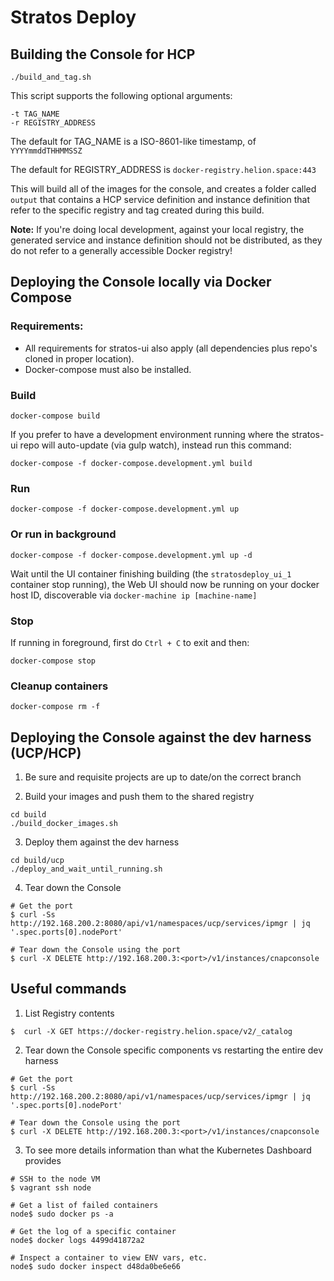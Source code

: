 # Stratos Deploy

## Building the Console for HCP

```
./build_and_tag.sh
```

This script supports the following optional arguments:

```
-t TAG_NAME
-r REGISTRY_ADDRESS
```

The default for TAG_NAME is a ISO-8601-like timestamp, of `YYYYmmddTHHMMSSZ`

The default for REGISTRY_ADDRESS is `docker-registry.helion.space:443`

This will build all of the images for the console, and creates a folder called `output` that contains
a HCP service definition and instance definition that refer to the specific registry and tag created
during this build.

**Note:** If you're doing local development, against your local registry, the generated service and
instance definition should not be distributed, as they do not refer to a generally accessible Docker
registry!

## Deploying the Console locally via Docker Compose

### Requirements:
- All requirements for stratos-ui also apply (all dependencies plus repo's cloned in proper location).
- Docker-compose must also be installed.


### Build
```
docker-compose build
```
If you prefer to have a development environment running where the stratos-ui repo will auto-update (via gulp watch), instead run this command:
```
docker-compose -f docker-compose.development.yml build
```

### Run
```
docker-compose -f docker-compose.development.yml up
```

### Or run in background
```
docker-compose -f docker-compose.development.yml up -d
```

Wait until the UI container finishing building (the `stratosdeploy_ui_1` container stop running), the Web UI should now be running on your docker host ID, discoverable via `docker-machine ip [machine-name]`

### Stop

If running in foreground, first do `Ctrl + C` to exit and then:
```
docker-compose stop
```

### Cleanup containers
```
docker-compose rm -f
```

## Deploying the Console against the dev harness (UCP/HCP)

1. Be sure and requisite projects are up to date/on the correct branch

2. Build your images and push them to the shared registry
```
cd build
./build_docker_images.sh
```

3. Deploy them against the dev harness
```
cd build/ucp
./deploy_and_wait_until_running.sh
```

4. Tear down the Console
```
# Get the port
$ curl -Ss http://192.168.200.2:8080/api/v1/namespaces/ucp/services/ipmgr | jq '.spec.ports[0].nodePort'

# Tear down the Console using the port
$ curl -X DELETE http://192.168.200.3:<port>/v1/instances/cnapconsole
```

## Useful commands

1. List Registry contents
```
$  curl -X GET https://docker-registry.helion.space/v2/_catalog
```

2. Tear down the Console specific components vs restarting the entire dev harness
```
# Get the port
$ curl -Ss http://192.168.200.2:8080/api/v1/namespaces/ucp/services/ipmgr | jq '.spec.ports[0].nodePort'

# Tear down the Console using the port
$ curl -X DELETE http://192.168.200.3:<port>/v1/instances/cnapconsole
```

3. To see more details information than what the Kubernetes Dashboard provides

```
# SSH to the node VM
$ vagrant ssh node

# Get a list of failed containers
node$ sudo docker ps -a

# Get the log of a specific container
node$ docker logs 4499d41872a2

# Inspect a container to view ENV vars, etc.
node$ sudo docker inspect d48da0be6e66
```
